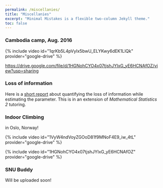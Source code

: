 ```yaml
---
permalink: /miscellanies/
title: "Miscellanies"
excerpt: "Minimal Mistakes is a flexible two-column Jekyll theme."
toc: false
---
```


### Cambodia camp, Aug. 2016

{% include video id="1qrKb5L4pVyIx5bwU_ELYKwy6dEK1LlQk" provider="google-drive" %}

https://drive.google.com/file/d/1HGNohCYO4x07tjshJYIxG_yE6HCNAfOZ/view?usp=sharing
### Loss of information

Here is a [short report](https://jaehoankim.github.io/assets/Loss_of_information/Loss_of_information.pdf) about quantifying the loss of information while estimating the parameter. This is in an extension of *Mathematical Statistics 2* tutoring.
### Indoor Climbing

in Oslo, Norway!

{% include video id="1VyW4ndVoyZGOoD81f9MNoF4E9_iw_4tL" provider="google-drive" %}

{% include video id="1HGNohCYO4x07tjshJYIxG_yE6HCNAfOZ" provider="google-drive" %}

### SNU Buddy

Will be uploaded soon!